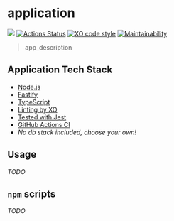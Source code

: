 # application

![](https://img.shields.io/github/license/niktekusho/application.svg) [![Actions Status](https://github.com/niktekusho/application/workflows/{workflow_name}/badge.svg)](https://github.com/niktekusho/application/actions) [![XO code style](https://img.shields.io/badge/code_style-XO-5ed9c7.svg)](https://github.com/sindresorhus/xo) [![Maintainability](https://api.codeclimate.com/v1/badges/744538fb7227c1a86bea/maintainability)](https://codeclimate.com/github/niktekusho/application/maintainability)

> app_description

## Application Tech Stack

- [Node.js](https://nodejs.org/)
- [Fastify](https://github.com/fastify/fastify/)
- [TypeScript](https://www.typescriptlang.org)
- [Linting by XO](https://github.com/xojs/xo)
- [Tested with Jest](https://jestjs.io/)
- [GitHub Actions CI](https://help.github.com/en/github/automating-your-workflow-with-github-actions)
- *No db stack included, choose your own!*

## Usage

*TODO*

## `npm` scripts

*TODO*



